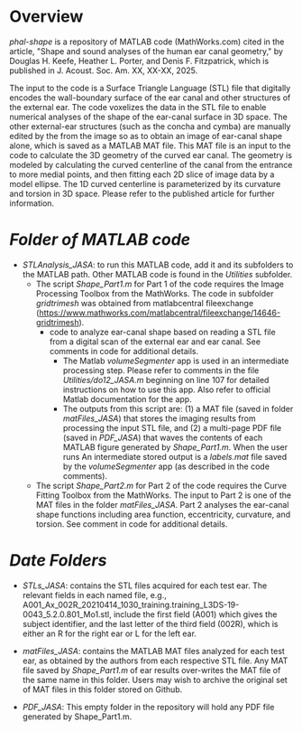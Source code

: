 # Overview
_phal-shape_ is a repository of MATLAB code (MathWorks.com) cited in the article, "Shape and sound analyses of the human ear canal geometry," by Douglas H. Keefe, Heather L. Porter, and Denis F. Fitzpatrick, which is published in J. Acoust. Soc. Am. XX, XX-XX, 2025. 

The input to the code is a Surface Triangle Language (STL) file that digitally encodes the wall-boundary surface of the ear canal and other structures of the external ear. The code voxelizes the data in the STL file to enable numerical analyses of the shape of the ear-canal surface in 3D space. The other external-ear structures (such as the concha and cymba) are manually edited by the from the image so as to obtain an image of ear-canal shape alone, which is saved as a MATLAB MAT file. This MAT file is an input to the code to calculate the 3D geometry of the curved ear canal. The geometry is modeled by calculating the curved centerline of the canal from the entrance to more medial points, and then fitting each 2D slice of image data by a model ellipse. The 1D curved centerline is parameterized by its curvature and torsion in 3D space. Please refer to the published article for further information. 

# _Folder of MATLAB code_

- _STLAnalysis_JASA_: to run this MATLAB code, add it and its subfolders to the MATLAB path. Other MATLAB code is found in the _Utilities_ subfolder.
    - The script _Shape_Part1.m_ for Part 1 of the code requires the Image Processing Toolbox from the MathWorks. The code in subfolder _gridtrimesh_ was obtained from matlabcentral fileexchange (https://www.mathworks.com/matlabcentral/fileexchange/14646-gridtrimesh). 
        - code to analyze ear-canal shape based on reading a STL file from a digital scan of the external ear and ear canal. See comments in code for additional details.
            - The Matlab _volumeSegmenter_ app is used in an intermediate processing step. Please refer to comments in the file _Utilities/do12_JASA.m_ beginning on line 107 for detailed instructions on how to use this app. Also refer to official Matlab documentation for the app.
            - The outputs from this script are: (1) a MAT file (saved in folder _matFiles_JASA_) that stores the imaging results from processing the input STL file, and (2) a multi-page PDF file (saved in _PDF_JASA_) that waves the contents of each MATLAB figure generated by _Shape_Part1.m_.  When the user runs An intermediate stored output is a _labels.mat_ file saved by the _volumeSegmenter_ app (as described in the code comments).              
    - The script _Shape_Part2.m_ for Part 2 of the code requires the Curve Fitting Toolbox from the MathWorks. The input to Part 2 is one of the MAT files in the folder _matFiles_JASA_. Part 2 analyses the ear-canal shape functions including area function, eccentricity, curvature, and torsion.  See comment in code for additional details.

# _Date Folders_
- _STLs_JASA_: contains the STL files acquired for each test ear. The relevant fields in each named file, e.g., A001_Ax_002R_20210414_1030_training.training_L3DS-19-0043_5.2.0.801_Mo1.stl, include the first field (A001) which gives the subject identifier, and the last letter of the third field (002R), which is either an R for the right ear or L for the left ear.

- _matFiles_JASA_: contains the MATLAB MAT files analyzed for each test ear, as obtained by the authors from each respective STL file. Any MAT file saved by _Shape_Part1.m_ of ear results over-writes the MAT file of the same name in this folder. Users may wish to archive the original set of MAT files in this folder stored on Github.

- _PDF_JASA_: This empty folder in the repository will hold any PDF file generated by Shape_Part1.m.
